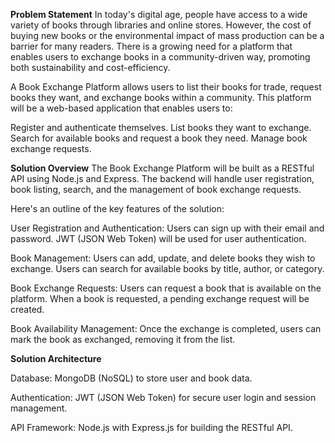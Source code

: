 **Problem Statement**
In today's digital age, people have access to a wide variety of books through libraries and online stores. However, the cost of buying new books or the environmental impact of mass production can be a barrier for many readers. There is a growing need for a platform that enables users to exchange books in a community-driven way, promoting both sustainability and cost-efficiency.

A Book Exchange Platform allows users to list their books for trade, request books they want, and exchange books within a community. This platform will be a web-based application that enables users to:

Register and authenticate themselves.
List books they want to exchange.
Search for available books and request a book they need.
Manage book exchange requests.

**Solution Overview**
The Book Exchange Platform will be built as a RESTful API using Node.js and Express. The backend will handle user registration, book listing, search, and the management of book exchange requests.

Here's an outline of the key features of the solution:

User Registration and Authentication:
Users can sign up with their email and password.
JWT (JSON Web Token) will be used for user authentication.

Book Management:
Users can add, update, and delete books they wish to exchange.
Users can search for available books by title, author, or category.

Book Exchange Requests:
Users can request a book that is available on the platform.
When a book is requested, a pending exchange request will be created.

Book Availability Management:
Once the exchange is completed, users can mark the book as exchanged, removing it from the list.

**Solution Architecture**

Database:
MongoDB (NoSQL) to store user and book data.

Authentication:
JWT (JSON Web Token) for secure user login and session management.

API Framework:
Node.js with Express.js for building the RESTful API.
